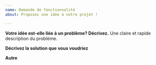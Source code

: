 ```yaml
---
name: Demande de fonctionnalité
about: Proposez une idée à notre projet !

---
```


**Votre idée est-elle liée à un problème? Décrivez.**
Une claire et rapide description du problème.

**Décrivez la solution que vous voudriez**

**Autre**
